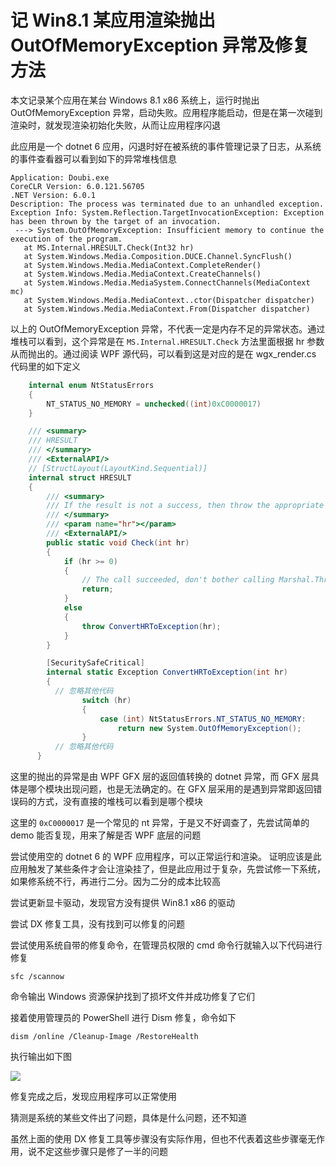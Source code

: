 # 记 Win8.1 某应用渲染抛出 OutOfMemoryException 异常及修复方法

本文记录某个应用在某台 Windows 8.1 x86 系统上，运行时抛出 OutOfMemoryException 异常，启动失败。应用程序能启动，但是在第一次碰到渲染时，就发现渲染初始化失败，从而让应用程序闪退

<!--more-->
<!-- CreateTime:2022/9/7 10:42:55 -->

<!-- 发布 -->

此应用是一个 dotnet 6 应用，闪退时好在被系统的事件管理记录了日志，从系统的事件查看器可以看到如下的异常堆栈信息

```
Application: Doubi.exe
CoreCLR Version: 6.0.121.56705
.NET Version: 6.0.1
Description: The process was terminated due to an unhandled exception.
Exception Info: System.Reflection.TargetInvocationException: Exception has been thrown by the target of an invocation.
 ---> System.OutOfMemoryException: Insufficient memory to continue the execution of the program.
   at MS.Internal.HRESULT.Check(Int32 hr)
   at System.Windows.Media.Composition.DUCE.Channel.SyncFlush()
   at System.Windows.Media.MediaContext.CompleteRender()
   at System.Windows.Media.MediaContext.CreateChannels()
   at System.Windows.Media.MediaSystem.ConnectChannels(MediaContext mc)
   at System.Windows.Media.MediaContext..ctor(Dispatcher dispatcher)
   at System.Windows.Media.MediaContext.From(Dispatcher dispatcher)
```

以上的 OutOfMemoryException 异常，不代表一定是内存不足的异常状态。通过堆栈可以看到，这个异常是在 `MS.Internal.HRESULT.Check` 方法里面根据 hr 参数从而抛出的。通过阅读 WPF 源代码，可以看到这是对应的是在 wgx_render.cs 代码里的如下定义

```csharp
    internal enum NtStatusErrors
    {
        NT_STATUS_NO_MEMORY = unchecked((int)0xC0000017)
    }

    /// <summary>
    /// HRESULT
    /// </summary>
    /// <ExternalAPI/>
    // [StructLayout(LayoutKind.Sequential)]
    internal struct HRESULT
    {
        /// <summary>
        /// If the result is not a success, then throw the appropriate exception.
        /// </summary>
        /// <param name="hr"></param>
        /// <ExternalAPI/>
        public static void Check(int hr)
        {
            if (hr >= 0)
            {
                // The call succeeded, don't bother calling Marshal.ThrowExceptionForHr
                return;
            }
            else
            {
                throw ConvertHRToException(hr);
            }
        }

        [SecuritySafeCritical]
        internal static Exception ConvertHRToException(int hr)
        {
          // 忽略其他代码
                switch (hr)
                {
                    case (int) NtStatusErrors.NT_STATUS_NO_MEMORY:
                        return new System.OutOfMemoryException();
                }
          // 忽略其他代码
      }
```

这里的抛出的异常是由 WPF GFX 层的返回值转换的 dotnet 异常，而 GFX 层具体是哪个模块出现问题，也是无法确定的。在 GFX 层采用的是遇到异常即返回错误码的方式，没有直接的堆栈可以看到是哪个模块

这里的 `0xC0000017` 是一个常见的 nt 异常，于是又不好调查了，先尝试简单的 demo 能否复现，用来了解是否 WPF 底层的问题

尝试使用空的 dotnet 6 的 WPF 应用程序，可以正常运行和渲染。 证明应该是此应用触发了某些条件才会让渲染挂了，但是此应用过于复杂，先尝试修一下系统，如果修系统不行，再进行二分。因为二分的成本比较高

尝试更新显卡驱动，发现官方没有提供 Win8.1 x86 的驱动

尝试 DX 修复工具，没有找到可以修复的问题

尝试使用系统自带的修复命令，在管理员权限的 cmd 命令行就输入以下代码进行修复

```
sfc /scannow
```

命令输出 Windows 资源保护找到了损坏文件并成功修复了它们

接着使用管理员的 PowerShell 进行 Dism 修复，命令如下

```
dism /online /Cleanup-Image /RestoreHealth
```

执行输出如下图

<!-- ![](image/记 Win8.1 某应用渲染抛出 OutOfMemoryException 异常及修复方法/记 Win8.1 某应用渲染抛出 OutOfMemoryException 异常及修复方法0.png) -->
![](http://image.acmx.xyz/lindexi%2F202297117491956.jpg)

修复完成之后，发现应用程序可以正常使用

猜测是系统的某些文件出了问题，具体是什么问题，还不知道

虽然上面的使用 DX 修复工具等步骤没有实际作用，但也不代表着这些步骤毫无作用，说不定这些步骤只是修了一半的问题